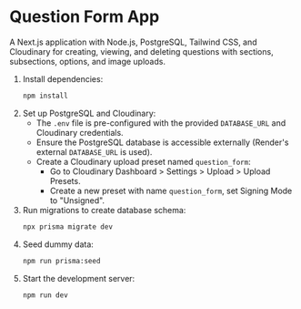 # Question Form App

A Next.js application with Node.js, PostgreSQL, Tailwind CSS, and Cloudinary for creating, viewing, and deleting questions with sections, subsections, options, and image uploads.


1. Install dependencies:
   ```bash
   npm install
   ```
2. Set up PostgreSQL and Cloudinary:
   - The `.env` file is pre-configured with the provided `DATABASE_URL` and Cloudinary credentials.
   - Ensure the PostgreSQL database is accessible externally (Render's external `DATABASE_URL` is used).
   - Create a Cloudinary upload preset named `question_form`:
     - Go to Cloudinary Dashboard > Settings > Upload > Upload Presets.
     - Create a new preset with name `question_form`, set Signing Mode to "Unsigned".
3. Run migrations to create database schema:
   ```bash
   npx prisma migrate dev
   ```
4. Seed dummy data:
   ```bash
   npm run prisma:seed
   ```
5. Start the development server:
   ```bash
   npm run dev
   
